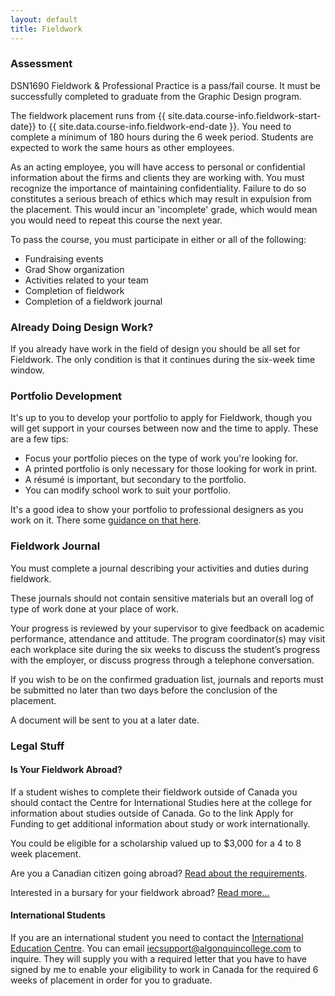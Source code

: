 ```yaml
---
layout: default
title: Fieldwork
---
```

### Assessment

DSN1690 Fieldwork & Professional Practice is a pass/fail course. It must be successfully completed to graduate from the Graphic Design program.

The fieldwork placement runs from {{ site.data.course-info.fieldwork-start-date}} to {{ site.data.course-info.fieldwork-end-date }}. You need to complete a minimum of 180 hours during the 6 week period. Students are expected to work the same hours as other employees.

As an acting employee, you will have access to personal or confidential information about the firms and clients they are working with. You must recognize the importance of maintaining confidentiality. Failure to do so constitutes a serious breach of ethics which may result in expulsion from the placement. This would incur an 'incomplete' grade, which would mean you would need to repeat this course the next year.

To pass the course, you must participate in either or all of the following:

- Fundraising events
- Grad Show organization
- Activities related to your team
- Completion of fieldwork
- Completion of a fieldwork journal

### Already Doing Design Work?

If you already have work in the field of design you should be all set for Fieldwork. The only condition is that it continues during the six-week time window.

### Portfolio Development

It's up to you to develop your portfolio to apply for Fieldwork, though you will get support in your courses between now and the time to apply. These are a few tips:

- Focus your portfolio pieces on the type of work you're looking for.
- A printed portfolio is only necessary for those looking for work in print.
- A résumé is important, but secondary to the portfolio.
- You can modify school work to suit your portfolio.

It's a good idea to show your portfolio to professional designers as you work on it. There some [guidance on that here](portfolio-development.html).

### Fieldwork Journal

You must complete a journal describing your activities and duties during fieldwork.

These journals should not contain sensitive materials but an overall log of type of work done at your place of work.

Your progress is reviewed by your supervisor to give feedback on academic performance, attendance and attitude. The program coordinator(s) may visit each workplace site during the six weeks to discuss the student’s progress with the employer, or discuss progress through a telephone conversation.

If you wish to be on the confirmed graduation list, journals and reports must be submitted no later than two days before the conclusion of the placement.

A document will be sent to you at a later date.

### Legal Stuff

#### Is Your Fieldwork Abroad?

If a student wishes to complete their fieldwork outside of Canada you should contact the Centre for International Studies here at the college for information about studies outside of Canada. Go to the link Apply for Funding&nbsp;to get additional information about study or work internationally.

You could be eligible for a scholarship valued up to $3,000 for a 4 to 8 week placement.

Are you a Canadian citizen going abroad? <a title="Read about the requirements" href="https://www.algonquincollege.com/international/" target="_blank" rel="noopener">Read about the requirements</a>.

Interested in a bursary for your fieldwork abroad? <a href="https://www.algonquincollege.com/international/swa/awards/" target="_blank">Read more...</a>

#### International Students

If you are an international student you need to contact the <a href="https://www.algonquincollege.com/international/" title="International Education Centre" target="_blank">International Education Centre</a>. You can email <a href="mailto:iecsupport@algonquincollege.com" title="International Education Centre">iecsupport@algonquincollege.com</a> to inquire. They will supply you with a required letter that you have to have signed by me to enable your eligibility to work in Canada for the required 6 weeks of placement in order for you to graduate.